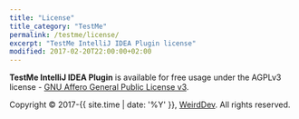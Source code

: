 ```yaml
---
title: "License"
title_category: "TestMe"
permalink: /testme/license/
excerpt: "TestMe IntelliJ IDEA Plugin license"
modified: 2017-02-20T22:00:00+02:00
---
```


**TestMe IntelliJ IDEA Plugin** is available for free usage under the AGPLv3 license - <a rel="nofollow" href="https://www.gnu.org/licenses/agpl-3.0.en.html">GNU Affero General Public License v3</a>.

Copyright © 2017-{{ site.time | date: '%Y' }}, [WeirdDev](https://weirddev.com). All rights reserved.